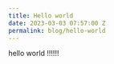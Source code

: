 ```yaml
---
title: Hello world
date: 2023-03-03 07:57:00 Z
permalink: blog/hello-world
---
```


hello world !!!!!!